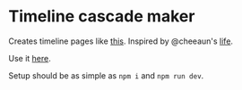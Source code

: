 # Timeline cascade maker
Creates timeline pages like [this](https://robko.ch/timeline). Inspired by @cheeaun's [life](https://github.com/cheeaun/life).

Use it [here](https://cascade.page).

Setup should be as simple as `npm i` and `npm run dev`.

